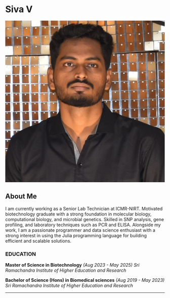 # Siva V
![A picture of Siva V](/assets/img/profile.jpg)
## About Me

I am currently working as a Senior Lab Technician at ICMR-NIRT. Motivated biotechnology graduate with a strong foundation in molecular biology, computational biology, and microbial genetics. Skilled in SNP analysis, gene profiling, and laboratory techniques such as PCR and ELISA. Alongside my work, I am a passionate programmer and data science enthusiast with a strong interest in using the Julia programming language for building efficient and scalable solutions.

### EDUCATION

**Master of Science in Biotechnology** *(Aug 2023 - May 2025)*
*Sri Ramachandra Institute of Higher Education and Research*


**Bachelor of Science (Hons) in Biomedical sciences** *(Aug 2019 - May 2023)*
*Sri Ramachandra Institute of Higher Education and Research*

---
